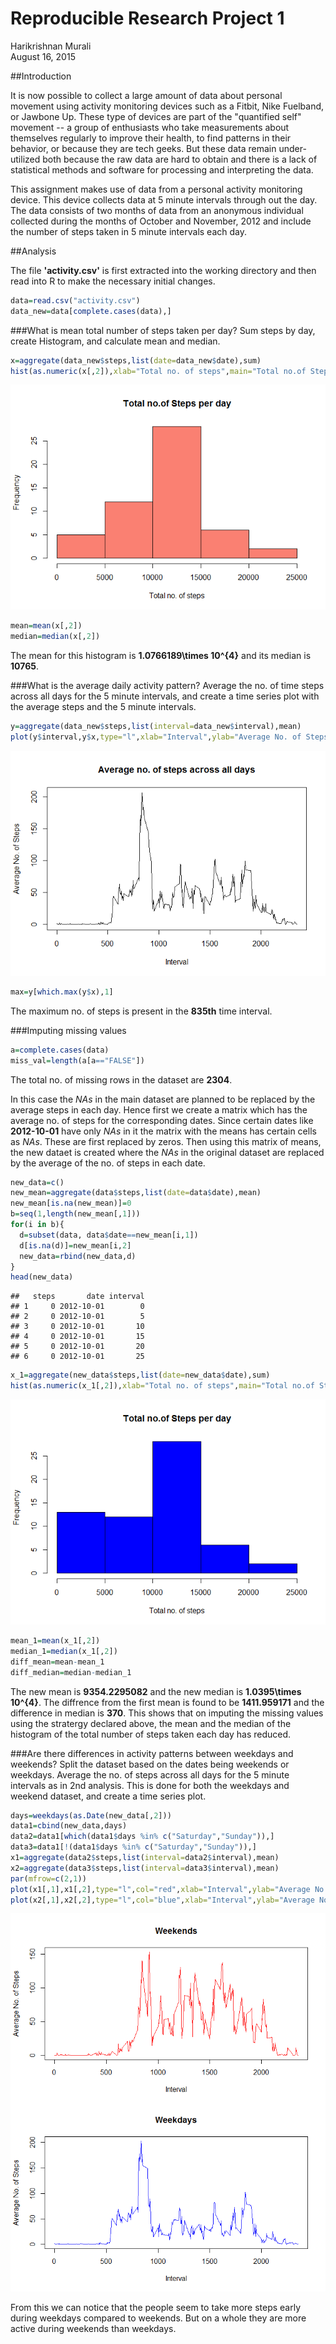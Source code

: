 # Reproducible Research Project 1
Harikrishnan Murali  
August 16, 2015  

##Introduction

It is now possible to collect a large amount of data about personal movement using activity monitoring devices such as a Fitbit, Nike Fuelband, or Jawbone Up. These type of devices are part of the "quantified self" movement -- a group of enthusiasts who take measurements about themselves regularly to improve their health, to find patterns in their behavior, or because they are tech geeks. But these data remain under-utilized both because the raw data are hard to obtain and there is a lack of statistical methods and software for processing and interpreting the data.

This assignment makes use of data from a personal activity monitoring device. This device collects data at 5 minute intervals through out the day. The data consists of two months of data from an anonymous individual collected during the months of October and November, 2012 and include the number of steps taken in 5 minute intervals each day.

##Analysis

The file **'activity.csv'** is first extracted into the working directory and then read into R to make the necessary initial changes.


```r
data=read.csv("activity.csv")
data_new=data[complete.cases(data),]
```

###What is mean total number of steps taken per day?
Sum steps by day, create Histogram, and calculate mean and median.


```r
x=aggregate(data_new$steps,list(date=data_new$date),sum)
hist(as.numeric(x[,2]),xlab="Total no. of steps",main="Total no.of Steps per day",col="salmon")
```

![](PA1_template_files/figure-html/unnamed-chunk-2-1.png) 

```r
mean=mean(x[,2])
median=median(x[,2])
```

The mean for this histogram is **1.0766189\times 10^{4}** and its median is **10765**.

###What is the average daily activity pattern?
Average the no. of time steps across all days for the 5 minute intervals, and create a time series plot with the average steps and the 5 minute intervals.


```r
y=aggregate(data_new$steps,list(interval=data_new$interval),mean)
plot(y$interval,y$x,type="l",xlab="Interval",ylab="Average No. of Steps", main="Average no. of steps across all days")
```

![](PA1_template_files/figure-html/unnamed-chunk-3-1.png) 

```r
max=y[which.max(y$x),1]
```

The maximum no. of steps is present in the **835th** time interval.

###Imputing missing values

```r
a=complete.cases(data)
miss_val=length(a[a=="FALSE"])
```

The total no. of missing rows in the dataset are **2304**.

In this case the *NAs* in the main dataset are planned to be replaced by the average steps in each day. Hence first we create a matrix which has the average no. of steps for the corresponding dates. Since certain dates like **2012-10-01** have only *NAs* in it the matrix with the means has certain cells as *NAs*. These are first replaced by zeros. Then using this matrix of means, the new dataet is created where the *NAs* in the original dataset are replaced by the average of the no. of steps in each date.


```r
new_data=c()
new_mean=aggregate(data$steps,list(date=data$date),mean)
new_mean[is.na(new_mean)]=0
b=seq(1,length(new_mean[,1]))
for(i in b){
  d=subset(data, data$date==new_mean[i,1])
  d[is.na(d)]=new_mean[i,2]
  new_data=rbind(new_data,d)
}
head(new_data)
```

```
##   steps       date interval
## 1     0 2012-10-01        0
## 2     0 2012-10-01        5
## 3     0 2012-10-01       10
## 4     0 2012-10-01       15
## 5     0 2012-10-01       20
## 6     0 2012-10-01       25
```

```r
x_1=aggregate(new_data$steps,list(date=new_data$date),sum)
hist(as.numeric(x_1[,2]),xlab="Total no. of steps",main="Total no.of Steps per day",col="blue")
```

![](PA1_template_files/figure-html/unnamed-chunk-5-1.png) 

```r
mean_1=mean(x_1[,2])
median_1=median(x_1[,2])
diff_mean=mean-mean_1
diff_median=median-median_1
```

The new mean is **9354.2295082** and the new median is **1.0395\times 10^{4}**. The diffrence from the first mean is found to be **1411.959171** and the difference in median is **370**. This shows that on imputing the missing values using the stratergy declared above, the mean and the median of the histogram of the total number of steps taken each day has reduced.

###Are there differences in activity patterns between weekdays and weekends?
Split the dataset based on the dates being weekends or weekdays. Average the no. of steps across all days for the 5 minute intervals as in 2nd analysis. This is done for both the weekdays and weekend dataset, and create a time series plot.


```r
days=weekdays(as.Date(new_data[,2]))
data1=cbind(new_data,days)
data2=data1[which(data1$days %in% c("Saturday","Sunday")),]
data3=data1[!(data1$days %in% c("Saturday","Sunday")),]
x1=aggregate(data2$steps,list(interval=data2$interval),mean)
x2=aggregate(data3$steps,list(interval=data3$interval),mean)
par(mfrow=c(2,1))
plot(x1[,1],x1[,2],type="l",col="red",xlab="Interval",ylab="Average No. of Steps", main="Weekends")
plot(x2[,1],x2[,2],type="l",col="blue",xlab="Interval",ylab="Average No. of Steps", main="Weekdays")
```

![](PA1_template_files/figure-html/unnamed-chunk-6-1.png) 

From this we can notice that the people seem to take more steps early during weekdays compared to weekends. But on a whole they are more active during weekends than weekdays. 
